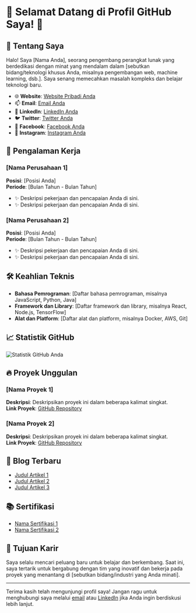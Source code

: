 # 🌟 Selamat Datang di Profil GitHub Saya! 🌟

## 🚀 Tentang Saya

Halo! Saya [Nama Anda], seorang pengembang perangkat lunak yang berdedikasi dengan minat yang mendalam dalam [sebutkan bidang/teknologi khusus Anda, misalnya pengembangan web, machine learning, dsb.]. Saya senang memecahkan masalah kompleks dan belajar teknologi baru.

- 🌐 **Website**: [Website Pribadi Anda](https://example.com)
- 📫 **Email**: [Email Anda](mailto:you@example.com)
- 💼 **LinkedIn**: [LinkedIn Anda](https://linkedin.com/in/yourprofile)
- 🐦 **Twitter**: [Twitter Anda](https://twitter.com/yourprofile)
- 📘 **Facebook**: [Facebook Anda](https://facebook.com/yourprofile)
- 📸 **Instagram**: [Instagram Anda](https://instagram.com/yourprofile)

## 💼 Pengalaman Kerja

### [Nama Perusahaan 1]
**Posisi**: [Posisi Anda]  
**Periode**: [Bulan Tahun - Bulan Tahun]

- ✨ Deskripsi pekerjaan dan pencapaian Anda di sini.
- ✨ Deskripsi pekerjaan dan pencapaian Anda di sini.

### [Nama Perusahaan 2]
**Posisi**: [Posisi Anda]  
**Periode**: [Bulan Tahun - Bulan Tahun]

- ✨ Deskripsi pekerjaan dan pencapaian Anda di sini.
- ✨ Deskripsi pekerjaan dan pencapaian Anda di sini.

## 🛠️ Keahlian Teknis

- **Bahasa Pemrograman**: [Daftar bahasa pemrograman, misalnya JavaScript, Python, Java]
- **Framework dan Library**: [Daftar framework dan library, misalnya React, Node.js, TensorFlow]
- **Alat dan Platform**: [Daftar alat dan platform, misalnya Docker, AWS, Git]

## 📈 Statistik GitHub

![Statistik GitHub Anda](https://github-readme-stats.vercel.app/api?username=yourusername&show_icons=true&theme=radical)

## 🔥 Proyek Unggulan

### [Nama Proyek 1]
**Deskripsi**: Deskripsikan proyek ini dalam beberapa kalimat singkat.  
**Link Proyek**: [GitHub Repository](https://github.com/yourusername/project1)

### [Nama Proyek 2]
**Deskripsi**: Deskripsikan proyek ini dalam beberapa kalimat singkat.  
**Link Proyek**: [GitHub Repository](https://github.com/yourusername/project2)

## 📝 Blog Terbaru

<!-- BLOG-POST-LIST:START -->
- [Judul Artikel 1](https://example.com/article1)
- [Judul Artikel 2](https://example.com/article2)
- [Judul Artikel 3](https://example.com/article3)
<!-- BLOG-POST-LIST:END -->

## 📚 Sertifikasi

- [Nama Sertifikasi 1](https://example.com/certification1)
- [Nama Sertifikasi 2](https://example.com/certification2)

## 🎯 Tujuan Karir

Saya selalu mencari peluang baru untuk belajar dan berkembang. Saat ini, saya tertarik untuk bergabung dengan tim yang inovatif dan bekerja pada proyek yang menantang di [sebutkan bidang/industri yang Anda minati].

---

Terima kasih telah mengunjungi profil saya! Jangan ragu untuk menghubungi saya melalui [email](mailto:you@example.com) atau [LinkedIn](https://linkedin.com/in/yourprofile) jika Anda ingin berdiskusi lebih lanjut.
